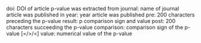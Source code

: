 doi: DOI of article p-value was extracted from journal: name of journal article was published in year: year article was published pre: 200 characters preceding the p-value result: p comparison sign and value post: 200 characters succeeding the p-value comparison: comparison sign of the p-value [=/>/<] value: numerical value of the p-value